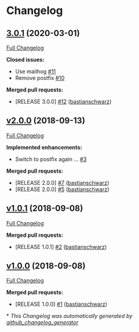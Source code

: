 # Changelog

## [3.0.1](https://github.com/codenamephp/chef.cookbook.localmail/tree/3.0.1) (2020-03-01)

[Full Changelog](https://github.com/codenamephp/chef.cookbook.localmail/compare/v2.0.0...3.0.1)

**Closed issues:**

- Use mailhog [\#11](https://github.com/codenamephp/chef.cookbook.localmail/issues/11)
- Remove postfix [\#10](https://github.com/codenamephp/chef.cookbook.localmail/issues/10)

**Merged pull requests:**

- \[RELEASE 3.0.0\] [\#12](https://github.com/codenamephp/chef.cookbook.localmail/pull/12) ([bastianschwarz](https://github.com/bastianschwarz))

## [v2.0.0](https://github.com/codenamephp/chef.cookbook.localmail/tree/v2.0.0) (2018-09-13)

[Full Changelog](https://github.com/codenamephp/chef.cookbook.localmail/compare/v1.0.1...v2.0.0)

**Implemented enhancements:**

- Switch to postfix again ... [\#3](https://github.com/codenamephp/chef.cookbook.localmail/issues/3)

**Merged pull requests:**

- \[RELEASE 2.0.0\] [\#7](https://github.com/codenamephp/chef.cookbook.localmail/pull/7) ([bastianschwarz](https://github.com/bastianschwarz))
- \[RELEASE 2.0.0\] [\#5](https://github.com/codenamephp/chef.cookbook.localmail/pull/5) ([bastianschwarz](https://github.com/bastianschwarz))

## [v1.0.1](https://github.com/codenamephp/chef.cookbook.localmail/tree/v1.0.1) (2018-09-08)

[Full Changelog](https://github.com/codenamephp/chef.cookbook.localmail/compare/v1.0.0...v1.0.1)

**Merged pull requests:**

- \[RELEASE 1.0.1\] [\#2](https://github.com/codenamephp/chef.cookbook.localmail/pull/2) ([bastianschwarz](https://github.com/bastianschwarz))

## [v1.0.0](https://github.com/codenamephp/chef.cookbook.localmail/tree/v1.0.0) (2018-09-08)

[Full Changelog](https://github.com/codenamephp/chef.cookbook.localmail/compare/783fe4617cb3f3c8aad212ba09018b31f042d54e...v1.0.0)

**Merged pull requests:**

- \[RELEASE 1.0.0\] [\#1](https://github.com/codenamephp/chef.cookbook.localmail/pull/1) ([bastianschwarz](https://github.com/bastianschwarz))



\* *This Changelog was automatically generated by [github_changelog_generator](https://github.com/github-changelog-generator/github-changelog-generator)*
